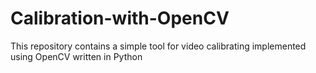 # Calibration-with-OpenCV
This repository contains a simple tool for video calibrating implemented using OpenCV written in Python
